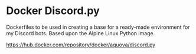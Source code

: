 # Docker Discord.py

Dockerfiles to be used in creating a base for a ready-made environment for my Discord bots. Based upon the Alpine Linux Python image.

https://hub.docker.com/repository/docker/aquova/discord.py
